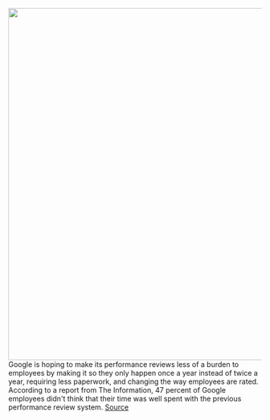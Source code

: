 <img src='https://cdn.vox-cdn.com/thumbor/ukrwXRhTHGsh0kDrWSW4zCFvgIA=/0x0:2040x1360/1200x800/filters:focal(857x517:1183x843)/cdn.vox-cdn.com/uploads/chorus_image/image/70836792/acastro_201005_1777_googleAntiTrust_0001.0.0.jpg' width='700px' /><br/>
Google is hoping to make its performance reviews less of a burden to employees by making it so they only happen once a year instead of twice a year, requiring less paperwork, and changing the way employees are rated. According to a report from The Information, 47 percent of Google employees didn't think that their time was well spent with the previous performance review system.
<a href='https://www.theverge.com/2022/5/5/23058790/google-employee-performance-review-changes-ratings-pay'> Source <a/>
